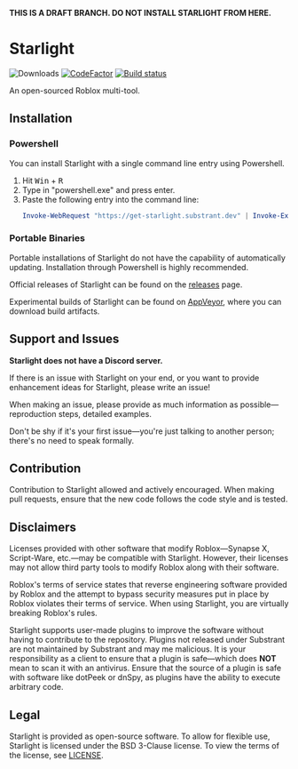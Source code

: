 **THIS IS A DRAFT BRANCH. DO NOT INSTALL STARLIGHT FROM HERE.**

# Starlight

![Downloads](https://img.shields.io/github/downloads/Substrant/Starlight/total)
[![CodeFactor](https://www.codefactor.io/repository/github/substrant/starlight/badge)](https://www.codefactor.io/repository/github/substrant/starlight)
[![Build status](https://ci.appveyor.com/api/projects/status/c8yjgsuwky78ai42?svg=true)](https://ci.appveyor.com/project/RealNickk/starlight)

An open-sourced Roblox multi-tool.

## Installation

### Powershell

You can install Starlight with a single command line entry using Powershell.

1. Hit <kbd>Win</kbd> + <kbd>R</kbd>
1. Type in "powershell.exe" and press enter.
1. Paste the following entry into the command line:
    ```powershell
    Invoke-WebRequest "https://get-starlight.substrant.dev" | Invoke-Expression
    ```

### Portable Binaries

Portable installations of Starlight do not have the capability of automatically updating. Installation through Powershell is highly recommended.

Official releases of Starlight can be found on the [releases](https://github.com/Substrant/Starlight/releases) page.

Experimental builds of Starlight can be found on [AppVeyor](https://ci.appveyor.com/project/RealNickk/starlight/history), where you can download build artifacts.

## Support and Issues

**Starlight does not have a Discord server.**

If there is an issue with Starlight on your end, or you want to provide enhancement ideas for Starlight, please write an issue!

When making an issue, please provide as much information as possible—reproduction steps, detailed examples.

Don't be shy if it's your first issue—you're just talking to another person; there's no need to speak formally.

## Contribution

Contribution to Starlight allowed and actively encouraged. When making pull requests, ensure that the new code follows the code style and is tested.

## Disclaimers

Licenses provided with other software that modify Roblox—Synapse X, Script-Ware, etc.—may be compatible with Starlight. However, their licenses may not allow third party tools to modify Roblox along with their software.

Roblox's terms of service states that reverse engineering software provided by Roblox and the attempt to bypass security measures put in place by Roblox violates their terms of service. When using Starlight, you are virtually breaking Roblox's rules.

Starlight supports user-made plugins to improve the software without having to contribute to the repository. Plugins not released under Substrant are not maintained by Substrant and may me malicious. It is your responsibility as a client to ensure that a plugin is safe—which does **NOT** mean to scan it with an antivirus. Ensure that the source of a plugin is safe with software like dotPeek or dnSpy, as plugins have the ability to execute arbitrary code.

## Legal

Starlight is provided as open-source software. To allow for flexible use, Starlight is licensed under the BSD 3-Clause license. To view the terms of the license, see [LICENSE](LICENSE).
